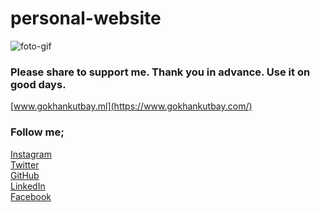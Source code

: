 # personal-website

![foto-gif](https://gokhankutbay.ml/assets/img/ekran-foto.png)

### Please share to support me. Thank you in advance. Use it on good days.

[www.gokhankutbay.ml](https://www.gokhankutbay.com/)

### Follow me;

[Instagram](http://www.instagram.com/gokhannkutbay/)\
[Twitter](https://twitter.com/gokhankutbay0)\
[GitHub](http://www.github.com/gokhankutbay/)\
[LinkedIn](http://www.linkedin.com/in/gokhankutbay/)\
[Facebook](https://www.facebook.com/gokhannkutbay)
